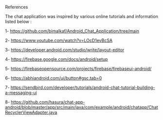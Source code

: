 References 

The chat application was inspired by various online tutorials and information listed below :

1- https://github.com/bimalkaf/Android_Chat_Application/tree/main


2- https://www.youtube.com/watch?v=LOcD1evBcSA


3- https://developer.android.com/studio/write/layout-editor


4- https://firebase.google.com/docs/android/setup



5- https://firebaseopensource.com/projects/firebase/firebaseui-android/



6- https://abhiandroid.com/ui/button#gsc.tab=0



7- https://sendbird.com/developer/tutorials/android-chat-tutorial-building-a-messaging-ui



8- https://github.com/hasura/chat-app-android/blob/master/app/src/main/java/com/example/android/chatapp/ChatRecyclerViewAdapter.java
